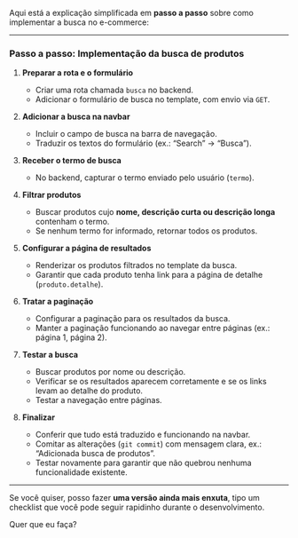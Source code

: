 Aqui está a explicação simplificada em **passo a passo** sobre como implementar a busca no e-commerce:

---

### Passo a passo: Implementação da busca de produtos

1. **Preparar a rota e o formulário**

   * Criar uma rota chamada `busca` no backend.
   * Adicionar o formulário de busca no template, com envio via `GET`.

2. **Adicionar a busca na navbar**

   * Incluir o campo de busca na barra de navegação.
   * Traduzir os textos do formulário (ex.: “Search” → “Busca”).

3. **Receber o termo de busca**

   * No backend, capturar o termo enviado pelo usuário (`termo`).

4. **Filtrar produtos**

   * Buscar produtos cujo **nome, descrição curta ou descrição longa** contenham o termo.
   * Se nenhum termo for informado, retornar todos os produtos.

5. **Configurar a página de resultados**

   * Renderizar os produtos filtrados no template da busca.
   * Garantir que cada produto tenha link para a página de detalhe (`produto.detalhe`).

6. **Tratar a paginação**

   * Configurar a paginação para os resultados da busca.
   * Manter a paginação funcionando ao navegar entre páginas (ex.: página 1, página 2).

7. **Testar a busca**

   * Buscar produtos por nome ou descrição.
   * Verificar se os resultados aparecem corretamente e se os links levam ao detalhe do produto.
   * Testar a navegação entre páginas.

8. **Finalizar**

   * Conferir que tudo está traduzido e funcionando na navbar.
   * Comitar as alterações (`git commit`) com mensagem clara, ex.: “Adicionada busca de produtos”.
   * Testar novamente para garantir que não quebrou nenhuma funcionalidade existente.

---

Se você quiser, posso fazer **uma versão ainda mais enxuta**, tipo um checklist que você pode seguir rapidinho durante o desenvolvimento.

Quer que eu faça?
